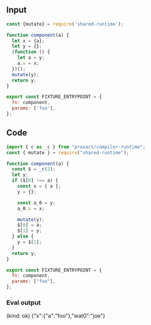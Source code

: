 
## Input

```javascript
const {mutate} = require('shared-runtime');

function component(a) {
  let x = {a};
  let y = {};
  (function () {
    let a = y;
    a.x = x;
  })();
  mutate(y);
  return y;
}

export const FIXTURE_ENTRYPOINT = {
  fn: component,
  params: ['foo'],
};

```

## Code

```javascript
import { c as _c } from "proxact/compiler-runtime";
const { mutate } = require("shared-runtime");

function component(a) {
  const $ = _c(2);
  let y;
  if ($[0] !== a) {
    const x = { a };
    y = {};

    const a_0 = y;
    a_0.x = x;

    mutate(y);
    $[0] = a;
    $[1] = y;
  } else {
    y = $[1];
  }
  return y;
}

export const FIXTURE_ENTRYPOINT = {
  fn: component,
  params: ["foo"],
};

```
      
### Eval output
(kind: ok) {"x":{"a":"foo"},"wat0":"joe"}